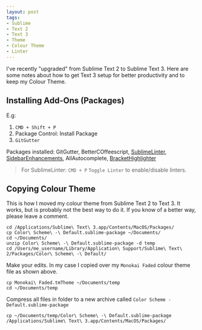 ```yaml
---
layout: post
tags:
- Sublime
- Text 2
- Text 3
- Theme
- Colour Theme
- Linter
---
```


I've recently "upgraded" from Sublime Text 2 to Sublime Text 3. Here are some notes about how to get Text 3 setup
for better productivity and to keep my Colour Theme.

## Installing Add-Ons (Packages)

E.g:

1. `CMD + Shift + P`
2. Package Control: Install Package
3. `GitGutter`

Packages installed: GitGutter, BetterCOffeescript, [SublimeLinter](https://www.youtube.com/watch?v=u6fvJRao-E4), [SidebarEnhancements](https://www.youtube.com/watch?v=Cat734Z-AhA), AllAutocomplete, [BracketHighlighter](https://www.youtube.com/watch?v=Cc-8W7qBu9Q)

> For SublimeLinter: `CMD + P` `Toggle Linter` to enable/disable linters.

## Copying Colour Theme

This is how I moved my colour theme from Sublime Text 2 to Text 3. It works, but is probably not the best way to do it. If you know of a better way, please leave a comment.

```
cd /Applications/Sublime\ Text\ 3.app/Contents/MacOS/Packages/
cp Color\ Scheme\ -\ Default.sublime-package ~/Documents/
cd ~/Documents/
unzip Color\ Scheme\ -\ Default.sublime-package -d temp
cd /Users/me_username/Library/Application\ Support/Sublime\ Text\ 2/Packages/Color\ Scheme\ -\ Default/
```

Make your edits. In my case I copied over my `Monokai Faded` colour theme file as shown above.

```
cp Monokai\ Faded.tmTheme ~/Documents/temp
cd ~/Documents/temp
```

Compress all files in folder to a new archive called `Color Scheme - Default.sublime-package`

```
cp ~/Documents/temp/Color\ Scheme\ -\ Default.sublime-package /Applications/Sublime\ Text\ 3.app/Contents/MacOS/Packages/
```